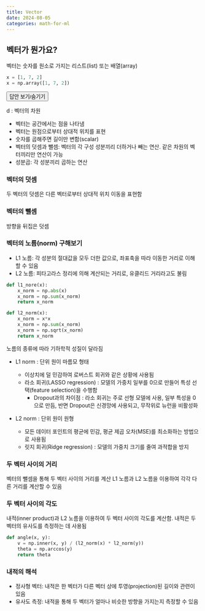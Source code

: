 ```yaml
---
title: Vector
date: 2024-08-05
categories: math-for-ml
---
```


## 벡터가 뭔가요?

벡터는 숫자를 원소로 가지는 리스트(list) 또는 배열(array)

```python
x = [1, 7, 2]
x = np.array([1, 7, 2])
```

<div class="answer">
  <button class="toggle-answer">답안 보기/숨기기</button>
  <div class="answer-content" style="display: none;">
    <strong>답안:</strong>
    <p>
    $$
\mathbf{x}^T = [x_1, x_2, \ldots, x_d]
$$
</p>
  </div>
</div>

d : 벡터의 차원

- 벡터는 공간에서는 <span class="blindfold" data-hint="">점</span>을 나타냄
- 벡터는 원점으로부터 <span class="blindfold" data-hint="">상대적 위치</span>를 표현
- 숫자를 곱해주면 길이만 변함(scalar)
- 벡터의 덧셈과 뺄셈: 벡터의 각 구성 성분끼리 더하거나 빼는 연산. 같은 차원의 벡터끼리만 연산이 가능
- 성분곱: 각 성분끼리 곱하는 연산

### 벡터의 덧셈

두 벡터의 덧셈은 다른 벡터로부터 상대적 위치 이동을 표현함

### 벡터의 뺄셈

방향을 뒤집은 덧셈

### 벡터의 노름(norm) 구해보기

- L1 노름: 각 성분의 <span class="blindfold" data-hint="">절대값</span>을 모두 더한 값으로, 좌표축을 따라 이동한 거리로 이해할 수 있음
- L2 노름: 피타고라스 정리에 의해 계산되는 거리로, 유클리드 거리라고도 불림

```python
def l1_nore(x):
    x_norm = np.abs(x)
    x_norm = np.sum(x_norm)
    return x_norm

def l2_norm(x):
    x_norm = x*x
    x_norm = np.sum(x_norm)
    x_norm = np.sqrt(x_norm)
    return x_norm
```

노름의 종류에 따라 기하학적 성질이 달라짐

- L1 norm : 단위 원이 마름모 형태

  - <span class="blindfold" data-hint="">이상치</span>에 덜 민감하여 <span class="blindfold" data-hint="">로버스트 회귀</span>와 같은 상황에 사용됨
  - 라소 회귀(LASSO regression) : 모델의 가중치 일부를 0으로 만들어 특성 선택(feature selection)을 수행함
    - <span class="blindfold" data-hint="">Dropout</span>과의 차이점 : 라소 회귀는 주로 선형 모델에 사용, 일부 특성을 0으로 만듬, 반면 Dropout은 신경망에 사용되고, 무작위로 뉴런을 비활성화

- L2 norm : 단위 원이 원형
  - 모든 데이터 포인트의 평균에 민감, 평균 제곱 오차(MSE)를 최소화하는 방법으로 사용됨
  - 릿지 회귀(Ridge regression) : 모델의 가중치 크기를 줄여 과적합을 방지

### 두 벡터 사이의 거리

벡터의 뺄셈을 통해 두 벡터 사이의 거리를 계산 L1 노름과 L2 노름을 이용하여 각각 다른 거리를 계산할 수 있음

### 두 벡터 사이의 각도

내적(inner product)과 L2 노름을 이용하여 두 벡터 사이의 각도를 계산함. 내적은 두 벡터의 유사도를 측정하는 데 사용됨

```python
def angle(x, y):
    v = np.inner(x, y) / (l2_norm(x) * l2_norm(y))
    theta = np.arccos(y)
    return theta
```

### 내적의 해석

- 정사형 벡터: 내적은 한 벡터가 다른 벡터 상에 투영(projection)된 길이와 관련이 있음
- 유사도 측정: 내적을 통해 두 벡터가 얼마나 비슷한 방향을 가지는지 측정할 수 있음
